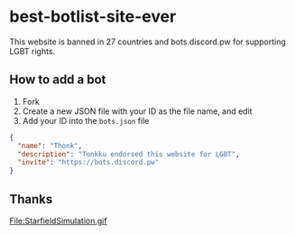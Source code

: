# best-botlist-site-ever
This website is banned in 27 countries and bots.discord.pw for supporting LGBT rights.

## How to add a bot
1. Fork
2. Create a new JSON file with your ID as the file name, and edit
3. Add your ID into the `bots.json` file

```json
{
  "name": "Thonk",
  "description": "Tonkku endorsed this website for LGBT",
  "invite": "https://bots.discord.pw"
}
```

## Thanks
[File:StarfieldSimulation.gif](https://commons.wikimedia.org/wiki/File:StarfieldSimulation.gif)
